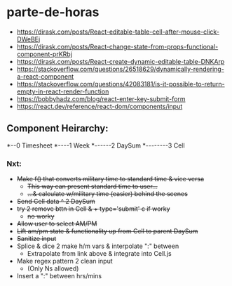 # parte-de-horas
  - https://dirask.com/posts/React-editable-table-cell-after-mouse-click-DWeBEj
  - https://dirask.com/posts/React-change-state-from-props-functional-component-prKRbj
  - https://dirask.com/posts/React-create-dynamic-editable-table-DNKArp
  - https://stackoverflow.com/questions/26518629/dynamically-rendering-a-react-component
  - https://stackoverflow.com/questions/42083181/is-it-possible-to-return-empty-in-react-render-function
  - https://bobbyhadz.com/blog/react-enter-key-submit-form
  - https://react.dev/reference/react-dom/components/input

## Component Heirarchy:
  *--0 Timesheet
  *----1 Week
  *------2 DaySum
  *--------3 Cell

### Nxt:
 - ~~Make f() that converts military time to standard time & vice versa~~
   * ~~This way can present standard time to user...~~
   * ~~...& calculate w/military time (easier) behind the scenes~~
 - ~~Send Cell data ^ 2 DaySum~~
 - ~~try 2 remove bttn in Cell & + type='submit' c if worky~~
   * ~~no worky~~
 - ~~Allow user to select AM/PM~~
 - ~~Lift am/pm state & functionality up from Cell to parent DaySum~~
 - ~~Sanitize input~~
 - Splice & dice 2 make h/m vars & interpolate ":" between
   * Extrapolate from link above & integrate into Cell.js
 - Make regex pattern 2 clean input 
   * (Only Ns allowed)
 - Insert a ":" between hrs/mins